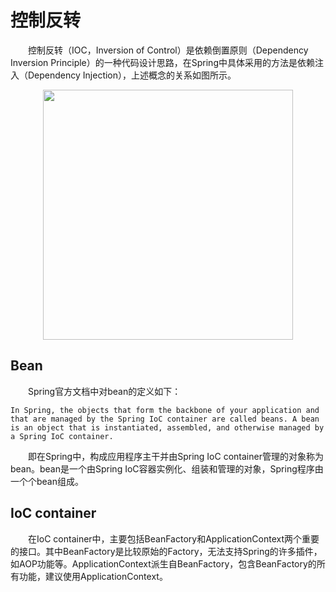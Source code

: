# 控制反转
&emsp;&emsp;控制反转（IOC，Inversion of Control）是依赖倒置原则（Dependency Inversion Principle）的一种代码设计思路，在Spring中具体采用的方法是依赖注入（Dependency Injection），上述概念的关系如图所示。
<div align="center">  
<img src="/Users/victor/Desktop/study/java/pic/Spring/IOC/IOC_framework.png"  width="400" height="">  
</div>

## Bean
&emsp;&emsp;Spring官方文档中对bean的定义如下：
```
In Spring, the objects that form the backbone of your application and that are managed by the Spring IoC container are called beans. A bean is an object that is instantiated, assembled, and otherwise managed by a Spring IoC container.
```
&emsp;&emsp;即在Spring中，构成应用程序主干并由Spring IoC container管理的对象称为bean。bean是一个由Spring IoC容器实例化、组装和管理的对象，Spring程序由一个个bean组成。

## IoC container
&emsp;&emsp;在IoC container中，主要包括BeanFactory和ApplicationContext两个重要的接口。其中BeanFactory是比较原始的Factory，无法支持Spring的许多插件，如AOP功能等。ApplicationContext派生自BeanFactory，包含BeanFactory的所有功能，建议使用ApplicationContext。
